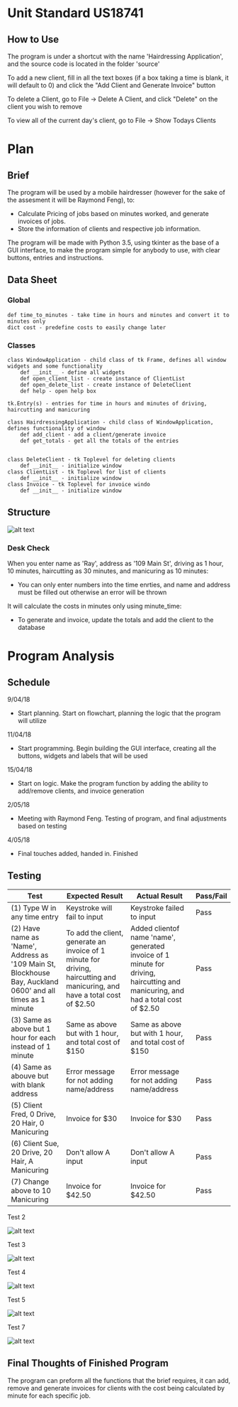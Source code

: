 # Unit Standard US18741 

## How to Use

The program is under a shortcut with the name 'Hairdressing Application', and the source code is located in the folder 'source'

To add a new client, fill in all the text boxes (if a box taking a time is blank, it will default to 0) and click the "Add Client and Generate Invoice" button

To delete a Client, go to File -> Delete A Client, and click "Delete" on the client you wish to remove

To view all of the current day's client, go to File -> Show Todays Clients

# Plan

## Brief

The program will be used by a mobile hairdresser (however for the sake of the assesment it will be Raymond Feng), to:
*	Calculate Pricing of jobs based on minutes worked, and generate invoices of jobs.
*	Store the information of clients and respective job information.
    
The program will be made with Python 3.5, using tkinter as the base of a GUI interface, to
make the program simple for anybody to use, with clear buttons, entries and instructions.

## Data Sheet

### Global

	def time_to_minutes - take time in hours and minutes and convert it to minutes only
	dict cost - predefine costs to easily change later

### Classes

	class WindowApplication - child class of tk Frame, defines all window widgets and some functionality
		def __init__ - define all widgets
		def open_client_list - create instance of ClientList
		def open_delete_list - create instance of DeleteClient
		def help - open help box
	
	tk.Entry(s) - entries for time in hours and minutes of driving, haircutting and manicuring
	
	class HairdressingApplication - child class of WindowApplication, defines functionality of window
		def add_client - add a client/generate invoice
		def get_totals - get all the totals of the entries
	

	class DeleteClient - tk Toplevel for deleting clients
		def __init__ - initialize window
	class ClientList - tk Toplevel for list of clients
		def __init__ - initialize window
	class Invoice - tk Toplevel for invoice windo
		def __init__ - initialize window
		
## Structure

![alt text](images/flowchart.png)

### Desk Check

When you enter name as 'Ray', address as '109 Main St', driving as 1 hour, 10 minutes, haircutting as 30 minutes, and manicuring as 10 minutes:

*	You can only enter numbers into the time enrties, and name and address must be filled out otherwise an error will be thrown

It will calculate the costs in minutes only using minute_time:
*	To generate and invoice, update the totals and add the client to the database



# Program Analysis

## Schedule

9/04/18
*	Start planning. Start on flowchart, planning the logic that the program will utilize

11/04/18
*	Start programming. Begin building the GUI interface, creating all the buttons, widgets and labels that will be used

15/04/18
*	Start on logic. Make the program function by adding the ability to add/remove clients, and invoice generation

2/05/18
*	Meeting with Raymond Feng. Testing of program, and final adjustments based on testing

4/05/18
*	Final touches added, handed in. Finished
	
## Testing

Test | Expected Result | Actual Result | Pass/Fail |
--- | --- | --- | --- |
(1) Type W in any time entry | Keystroke will fail to input | Keystroke failed to input | Pass |
(2) Have name as 'Name', Address as '109 Main St, Blockhouse Bay, Auckland 0600' and all times as 1 minute| To add the client,  generate an invoice of 1 minute for driving, haircutting and manicuring, and have a total cost of $2.50| Added clientof name 'name', generated invoice of 1 minute for driving, haircutting and manicuring, and had a total cost of $2.50 | Pass |
(3) Same as above but 1 hour for each instead of 1 minute | Same as above but with 1 hour, and total cost of $150 | Same as above but with 1 hour, and total cost of $150 | Pass |
(4) Same as abouve but with blank address | Error message for not adding name/address | Error message for not adding name/address | Pass |
(5) Client Fred, 0 Drive, 20 Hair, 0 Manicuring | Invoice for $30 | Invoice for $30 | Pass |
(6) Client Sue, 20 Drive, 20 Hair, A Manicuring | Don't allow A input | Don't allow A input | Pass |
(7) Change above to 10 Manicuring | Invoice for $42.50 | Invoice for $42.50 | Pass | 

Test 2

![alt text](images/test1.png)

Test 3

![alt text](images/test3.png)

Test 4

![alt text](images/test2.png)

Test 5

![alt text](images/test4.png)

Test 7

![alt text](images/test5.png)

## Final Thoughts of Finished Program

The program can preform all the functions that the brief requires, it can add, remove and generate invoices for clients with the cost being calculated by minute for each specific job.
